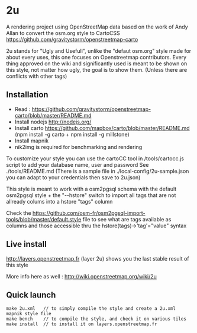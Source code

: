 # 2u

A rendering project using OpenStreetMap data based on the work of Andy Allan to convert the osm.org style to CartoCSS
  https://github.com/gravitystorm/openstreetmap-carto

2u stands for "Ugly and Usefull", unlike the "defaut osm.org" style made for about every uses, this one focuses on Openstreetmap contributors. Every thing approved 
on the wiki and significantly used is meant to be shown on this style, not matter how ugly, the goal is to show them. (Unless there are conflicts with other tags)

## Installation
* Read : https://github.com/gravitystorm/openstreetmap-carto/blob/master/README.md
* Install nodejs http://nodejs.org/
* Install carto https://github.com/mapbox/carto/blob/master/README.md (npm install -g carto + npm install -g millstone)
* Install mapnik
* nik2img is required for benchmarking and rendering

To customize your style you can use the cartoCC tool in /tools/cartocc.js script to add your database name, user and password
See ./tools/README.md
(There is a sample file in ./local-config/2u-sample.json you can adapt to your credentials then save to 2u.json)


This style is meant to work with a osm2pgsql schema with the default osm2pgsql style + the "--hstore" switch to import all tags that are not
allready colums into a hstore "tags" column

Check the https://github.com/osm-fr/osm2pgsql-import-tools/blob/master/default.style file to see what are tags available as columns and those accessible thru
the hstore(tags)->'tag'="value" syntax

## Live install

http://layers.openstreetmap.fr (layer 2u) shows you the last stable result of this style

More info here as well : http://wiki.openstreetmap.org/wiki/2u

## Quick launch

    make 2u.xml   // to simply compile the style and create a 2u.xml mapnik style file
    make bench    // to compile the style, and check it on various tiles
    make install  // to install it on layers.openstreetmap.fr
